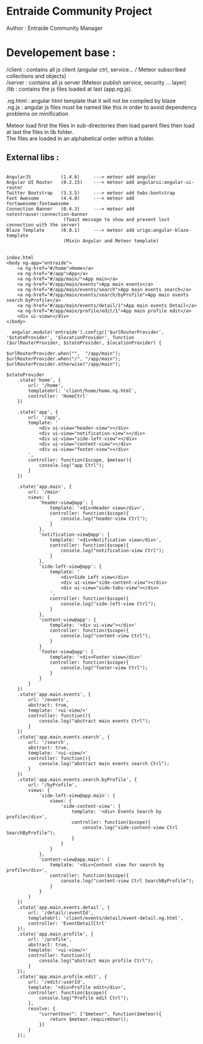 # Entraide Community Project

Author : Entraide Community Manager

# Developement base :
<p>
/client : contains all js client (angular ctrl, service... / Meteor subscribed collections and objects)<br>
/server : contains all js server (Meteor publish service, security ... layer)<br>
/lib    : contains the js files loaded at last (app.ng.js).<br>
</p>
<p>
.ng.html : angular html template that it will not be compiled by blaze <br>
.ng.js   : angular js files must be named like this in order to avoid dependency problems on minification
</p>

<p>
Meteor load first the files in sub-directories then load parent files then load at last the files in lib folder. <br>
The files are loaded in an alphabetical order within a folder.
</p>


## External libs :
<pre>
<code>
AngularJS           (1.4.6)     ---> meteor add angular
Angular UI Router   (0.2.15)    ---> meteor add angularui:angular-ui-router
Twitter Bootstrap   (3.3.5)     ---> meteor add twbs:bootstrap
Font Awesome        (4.4.0)     ---> meteor add fortawesome:fontawesome
Connection Banner   (0.4.3)     ---> meteor add natestrauser:connection-banner      
				     (Toast message to show and prevent lost connection with the server)
Blaze Template      (0.0.1)  	---> meteor add urigo:angular-blaze-template       
				     (Mixin Angular and Meteor template)
</code>
</pre>


    index.html
    <body ng-app="entraide"> 
        <a ng-href="#/home">Home</a>
        <a ng-href="#/app">App</a>
        <a ng-href="#/app/main/">App main</a>
        <a ng-href="#/app/main/events">App main events</a>
        <a ng-href="#/app/main/events/search">App main events search</a>
        <a ng-href="#/app/main/events/search/byProfile">App main events search byProfile</a>
        <a ng-href="#/app/main/events/detail/1">App main events Detail</a>
        <a ng-href="#/app/main/profile/edit/1">App main profile edit</a>
        <div ui-view></div> 
    </body>

      angular.module('entraide').config(['$urlRouterProvider', '$stateProvider', '$locationProvider', function                 ($urlRouterProvider, $stateProvider, $locationProvider) {

    $urlRouterProvider.when("",  "/app/main");
    $urlRouterProvider.when("/", "/app/main");
    $urlRouterProvider.otherwise("/app/main");

    $stateProvider
        .state('home', {
            url: '/home',
            templateUrl: 'client/home/home.ng.html',
            controller: 'HomeCtrl'
        })
		
		.state('app', {
            url: '/app',
            template: '
				<div ui-view="header-view"></div>
				<div ui-view="notification-view"></div>
				<div ui-view="side-left-view"></div>
				<div ui-view="content-view"></div>
				<div ui-view="footer-view"></div>
			',
            controller: function($scope, $meteor){
                console.log("app Ctrl");
            }
        })
		
        .state('app.main', {
			url: '/main'
            views: {
                'header-view@app': {
                    template: '<div>Header view</div>',
                    controller: function($scope){
                        console.log("header-view Ctrl");
                    }
                },
				'notification-view@app': {
                    template: '<div>Notification view</div>',
                    controller: function($scope){
                        console.log("notification-view Ctrl");
                    }
                },
				'side-left-view@app': {
                    template: '
						<div>Side Left view</div>
						<div ui-view="side-content-view"></div>
						<div ui-view="side-tabs-view"></div>
					',
                    controller: function($scope){
                        console.log("side-left-view Ctrl");
                    }
                },
				'content-view@app': {
                    template: '<div ui-view"></div>'
                    controller: function($scope){
                        console.log("content-view Ctrl");
                    }
                }
				'footer-view@app': {
                    template: '<div>Footer view</div>'
                    controller: function($scope){
                        console.log("footer-view Ctrl");
                    }
                }
            }
        })
        .state('app.main.events', {
            url: '/events',
            abstract: true,
			template: '<ui-view/>'
            controller: function(){
                console.log("abstract main events Ctrl");
            }
        })
		.state('app.main.events.search', {
            url: '/search',
            abstract: true,
			template: '<ui-view/>'
            controller: function(){
                console.log("abstract main events search Ctrl");
            }
        })
        .state('app.main.events.search.byProfile', {
            url: '/byProfile',
            views: {
				'side-left-view@app.main': {
                    views: {
						'side-content-view': {
							template: '<div> Events Search by profile</div>',		
							controller: function($scope){
								console.log("side-content-view Ctrl SearchByProfile");
							}
						}
					}
                },
				'content-view@app.main': {
                    template: '<div>Content view for search by profile</div>',
                    controller: function($scope){
                        console.log("content-view Ctrl SearchByProfile");
                    }
                }
            }
        })
        .state('app.main.events.detail', {
            url: '/detail/:eventId',
            templateUrl: 'client/events/detail/event-detail.ng.html',
            controller: 'EventDetailCtrl'
        });
		.state('app.main.profile', {
            url: '/profile',
			abstract: true,
            template: '<ui-view/>'
            controller: function(){
                console.log("abstract main profile Ctrl");
            }
        });
		.state('app.main.profile.edit', {
            url: '/edit/:userId',
            template: '<div>Profile edit</div>',
            controller: function($scope){
				console.log("Profile edit Ctrl");
			},
            resolve: {
                "currentUser": ["$meteor", function($meteor){
                    return $meteor.requireUser();
                }]
            }
        });

